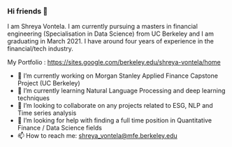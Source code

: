 ### Hi friends 👋

I am Shreya Vontela. I am currently pursuing a masters in financial engineering (Specialisation in Data Science) from UC Berkeley and I am graduating in March 2021. I have around  four years of experience in the financial/tech industry. 

My Portfolio : https://sites.google.com/berkeley.edu/shreya-vontela/home

- 🔭 I’m currently working on Morgan Stanley Applied Finance Capstone Project (UC Berkeley)
- 🌱 I’m currently learning Natural Language Processing and deep learning techniques
- 👯 I’m looking to collaborate on any projects related to ESG, NLP and Time series analysis 
- 🤔 I’m looking for help with finding a full time position in Quantitative Finance / Data Science fields
- 📫 How to reach me: shreya_vontela@mfe.berkeley.edu
